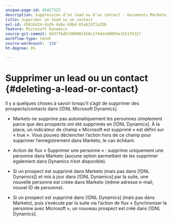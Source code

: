 ```yaml
---
unique-page-id: 45417322
description: Suppression d’un lead ou d’un contact - Documents Marketo - Documentation du produit
title: Supprimer un lead ou un contact
exl-id: d561b424-6a2b-4abe-b9bd-81eb23f1a25b
feature: Microsoft Dynamics
source-git-commit: 0d37fbdb7d08901458c1744dc68893e155176327
workflow-type: tm+mt
source-wordcount: '150'
ht-degree: 0%

---
```


# Supprimer un lead ou un contact {#deleting-a-lead-or-contact}

Il y a quelques choses à savoir lorsqu’il s’agit de supprimer des prospects/contacts dans [!DNL Microsoft Dynamics].

* Marketo ne supprime pas automatiquement les personnes simplement parce que des prospects ont été supprimés en [!DNL Dynamics]. À la place, un indicateur de champ « Microsoft est supprimé » est défini sur « true ». Vous pouvez déclencher l’action hors de ce champ pour supprimer l’enregistrement dans Marketo, le cas échéant.

* Action de flux « Supprimer une personne » : supprime uniquement une personne dans Marketo (aucune option permettant de les supprimer également dans Dynamics n’est disponible).

* Si un prospect est supprimé dans Marketo (mais pas dans [!DNL Dynamics]) et mis à jour dans [!DNL Dynamics] par la suite, une nouvelle personne est créée dans Marketo (même adresse e-mail, nouvel ID de personne).

* Si un prospect est supprimé dans [!DNL Dynamics] (mais pas dans Marketo), puis s’exécute par la suite via l’action de flux « Synchroniser la personne avec Microsoft », un nouveau prospect est créé dans [!DNL Dynamics].

